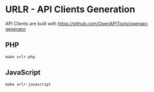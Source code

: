 # URLR - API Clients Generation

API Clients are built with https://github.com/OpenAPITools/openapi-generator

## PHP

```
make urlr-php
```

## JavaScript

```
make urlr-javascript
```
